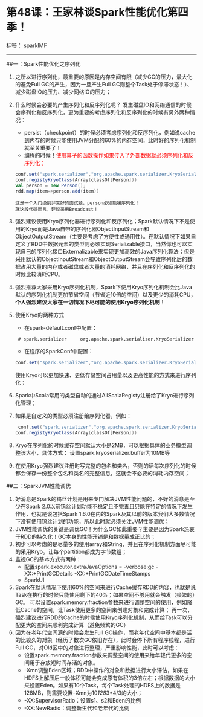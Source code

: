 # 第48课：王家林谈Spark性能优化第四季！

标签： sparkIMF

---

##一：Spark性能优化之序列化

 1. 之所以进行序列化，最重要的原因是内存空间有限（减少GC的压力，最大化的避免Full GC的产生，因为一旦产生Full GC则整个Task处于停滞状态！）、减少磁盘IO的压力、减少网络IO的压力；
 2. 什么时候会必要的产生序列化和反序列化呢？
    发生磁盘IO和网络通信的时候会序列化和反序列化，更为重要的考虑序列化和反序列化的时候有另外两种情况：
    * persist（checkpoint）的时候必须考虑序列化和反序列化，例如说cache到内存的时候只能使用JVM分配的60%的内存空间，此时好的序列化机制就至关重要了！
    * 编程的时候！<font color='red'>使用算子的函数操作如果传入了外部数据就必须序列化和反序列化；</font>
    ```scala
    conf.set("spark.serializer","org.apache.spark.serializer.KryoSerializer")
    conf.registyKryoClass(Array(classOf[Person]))
    val person = new Person();
    rdd.map(item=>person.add(item))
    ```
        这是一个入门级别非常好的面试题，person必须能被序列化！
        就这段代码而言，建议采用Broadcast！
        
 3. 强烈建议使用Kryo序列化器进行序列化和反序列化；Spark默认情况下不是使用的Kryo而是Java自带的序列化器ObjectInputStream和ObjectOutputStream（主要是考虑了方便性或通用性）。在默认情况下如果自定义了RDD中数据元素的类型则必须实现Serializable接口，当然你也可以实现自己的序列化接口Externalizable来实现更加高效的Java序列化算法；但是采用默认的ObjectInputStream和ObjectOutputStream会导致序列化后的数据占用大量的内存或者磁盘或者大量的消耗网络，并且在序列化和反序列化的时候比较消耗CPU。
 4. 强烈推荐大家采用Kryo序列化机制，Spark下使用Kryo序列化机制会比Java默认的序列化机制更加节省空间（节省近10倍的空间）以及更少的消耗CPU，**个人强烈建议大家在一切情况下尽可能的使用Kryo序列化机制！**
 5. 使用Kryo的两种方式
    * 在spark-default.conf中配置：
    ```text
     # spark.serializer     org.apache.spark.serializer.KryoSerializer
    ```
    
    * 在程序的SparkConf中配置：
    ```scala
    conf.set("spark.serializer","org.apache.spark.serializer.KryoSerializer")
    ```
    
    使用Kryo可以更加快速、更低存储空间占用量以及更高性能的方式来进行序列化；
 6. Spark中Scala常用的类型自动的通过AllScalaRegisty注册给了Kryo进行序列化管理；
 7. 如果是自定义的类型必须注册给序列化器，例如：
    ```scala
     conf.set("spark.serializer","org.apache.spark.serializer.KryoSerializer")
    conf.registyKryoClass(Array(classOf[Person]))
    ```
    
 8. Kryo在序列化的时候缓存空间默认大小是2MB，可以根据具体的业务模型调整该大小，具体方式：
    设置spark.kryoserializer.buffer为10MB等
 9. 在使用Kryo强烈建议注册时写完整的包名和类名，否则的话每次序列化的时候都会保存一份整个包名和类名的完整信息，这就会不必要的消耗内存空间；

##二：SparkJVM性能调优

 1. 好消息是Spark的钨丝计划是用来专门解决JVM性能问题的，不好的消息是至少在Spark 2.0以前钨丝计划功能不稳定且不完善且只能在特定的情况下发生作用，也就是说包括Spark 1.6.0在内的Spark及其以前的版本我们大多数情况下没有使用钨丝计划的功能，所以此时就必须关注JVM性能调优；
 2. JVM性能调优的关键是调优GC！为什么GC如此重要？主要是因为Spark热衷于RDD的持久化！GC本身的性能开销是和数据量成正比的；
 3. 初步可以考虑的是尽量多的使用array和String，并且在序列化机制方面尽可能的采用Kryo。让每个partition都成为字节数组；
 4. 监视GC的基本方式有两种：
    * 配置spark.executor.extraJavaOptions = -verbose:gc -XX:+PrintGCDetails -XX:+PrintGCDateTimeStamps
    * SparkUI
 5. Spark在默认情况下使用60%的空间来进行Cache缓存RDD的内容，也就是说Task在执行的时候只能使用剩下的40%；如果空间不够用就会触发（频繁的）GC。
    可以设置spark.memory.fraction参数来进行调整空间的使用，例如降低Cache的空间，让Task使用更多的空间来创建对象和完成计算；
    再一次，强烈建议进行RDD的Cache的时候使用Kryo序列化机制，从而给Task可以分配更大的空间来顺利完成计算（避免频繁的GC）
 6. 因为在老年代空间满的时候会发生Full GC操作，而老年代空间中基本都是活的比较久的对象（经历了数次GC依旧存在），此时会停下所有程序线程，进行Full GC，对Old区中的对象进行整理，严重影响性能，此时可以考虑：
    * 设置spark.memory.fraction参数来调整空间的使用来给年轻代更多的空间用于存放短时间存活的对象。
    * -Xmn调整Eden区域；RDD中操作的对象和数据进行大小评估，如果在HDFS上解压后一般体积可能会变成原有体积的3倍左右；根据数据的大小来设置Eden。如果有10个Task，每个Task处理的HDFS上的数据是128MB，则需要设置-Xmn为10*128*3*4/3的大小；
    * -XX:SupervisorRatio：设置s1、s2和Eden的比例
    * -XX:NewRadio：调整新生代和老年代的比例

